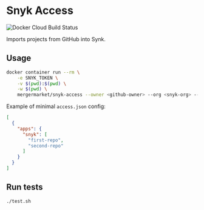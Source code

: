 # Snyk Access
![Docker Cloud Build Status](https://img.shields.io/docker/cloud/build/mergermarket/snyk-access.svg)

Imports projects from GitHub into Synk.

## Usage
```bash
docker container run --rm \
    -e SNYK_TOKEN \
    -v $(pwd):$(pwd) \
    -w $(pwd) \
    mergermarket/snyk-access --owner <github-owner> --org <snyk-org> --access-file ./access.json
```

Example of minimal `access.json` config:
```json
[
  {
    "apps": {
      "snyk": [
        "first-repo",
        "second-repo"
      ]
    }
  }
]
```

## Run tests
```bash
./test.sh
```
